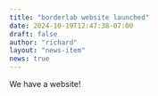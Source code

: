 ```yaml
---
title: "borderlab website launched"
date: 2024-10-19T12:47:38-07:00
draft: false
author: "richard"
layout: "news-item"
news: true
---
```



We have a website!